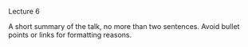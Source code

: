 Lecture 6

A short summary of the talk, no more than two sentences. Avoid bullet points or links for formatting reasons.